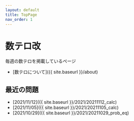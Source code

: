 ```yaml
---
layout: default
title: TopPage
nav_order: 1
---
```



# 数テロ改

毎週の数テロを掲載しているページ

- [数テロについて]({{ site.baseurl }}/about)

## 最近の問題

- [2021/11/12]({{ site.baseurl }}/2021/20211112_calc)
- [2021/11/05]({{ site.baseurl }}/2021/20211105_calc)
- [2021/10/29]({{ site.baseurl }}/2021/20211029_prob_eq)